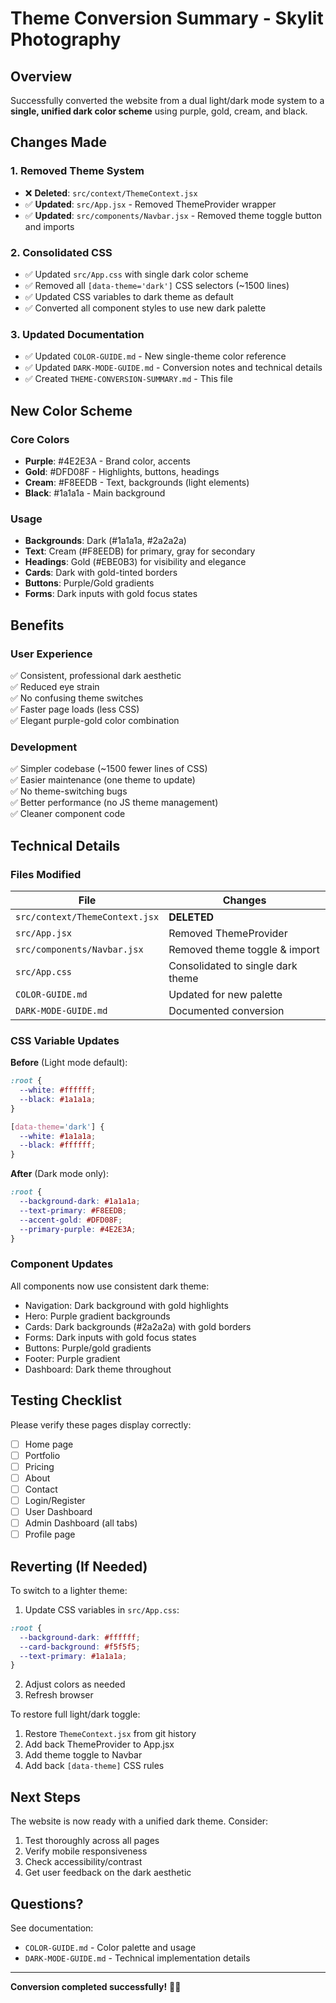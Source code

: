 # Theme Conversion Summary - Skylit Photography

## Overview

Successfully converted the website from a dual light/dark mode system to a **single, unified dark color scheme** using purple, gold, cream, and black.

## Changes Made

### 1. Removed Theme System
- ❌ **Deleted**: `src/context/ThemeContext.jsx`
- ✅ **Updated**: `src/App.jsx` - Removed ThemeProvider wrapper
- ✅ **Updated**: `src/components/Navbar.jsx` - Removed theme toggle button and imports

### 2. Consolidated CSS
- ✅ Updated `src/App.css` with single dark color scheme
- ✅ Removed all `[data-theme='dark']` CSS selectors (~1500 lines)
- ✅ Updated CSS variables to dark theme as default
- ✅ Converted all component styles to use new dark palette

### 3. Updated Documentation
- ✅ Updated `COLOR-GUIDE.md` - New single-theme color reference
- ✅ Updated `DARK-MODE-GUIDE.md` - Conversion notes and technical details
- ✅ Created `THEME-CONVERSION-SUMMARY.md` - This file

## New Color Scheme

### Core Colors
- **Purple**: #4E2E3A - Brand color, accents
- **Gold**: #DFD08F - Highlights, buttons, headings
- **Cream**: #F8EEDB - Text, backgrounds (light elements)
- **Black**: #1a1a1a - Main background

### Usage
- **Backgrounds**: Dark (#1a1a1a, #2a2a2a)
- **Text**: Cream (#F8EEDB) for primary, gray for secondary
- **Headings**: Gold (#EBE0B3) for visibility and elegance
- **Cards**: Dark with gold-tinted borders
- **Buttons**: Purple/Gold gradients
- **Forms**: Dark inputs with gold focus states

## Benefits

### User Experience
✅ Consistent, professional dark aesthetic  
✅ Reduced eye strain  
✅ No confusing theme switches  
✅ Faster page loads (less CSS)  
✅ Elegant purple-gold color combination  

### Development
✅ Simpler codebase (~1500 fewer lines of CSS)  
✅ Easier maintenance (one theme to update)  
✅ No theme-switching bugs  
✅ Better performance (no JS theme management)  
✅ Cleaner component code  

## Technical Details

### Files Modified
| File | Changes |
|------|---------|
| `src/context/ThemeContext.jsx` | **DELETED** |
| `src/App.jsx` | Removed ThemeProvider |
| `src/components/Navbar.jsx` | Removed theme toggle & import |
| `src/App.css` | Consolidated to single dark theme |
| `COLOR-GUIDE.md` | Updated for new palette |
| `DARK-MODE-GUIDE.md` | Documented conversion |

### CSS Variable Updates

**Before** (Light mode default):
```css
:root {
  --white: #ffffff;
  --black: #1a1a1a;
}

[data-theme='dark'] {
  --white: #1a1a1a;
  --black: #ffffff;
}
```

**After** (Dark mode only):
```css
:root {
  --background-dark: #1a1a1a;
  --text-primary: #F8EEDB;
  --accent-gold: #DFD08F;
  --primary-purple: #4E2E3A;
}
```

### Component Updates

All components now use consistent dark theme:
- Navigation: Dark background with gold highlights
- Hero: Purple gradient backgrounds
- Cards: Dark backgrounds (#2a2a2a) with gold borders
- Forms: Dark inputs with gold focus states
- Buttons: Purple/gold gradients
- Footer: Purple gradient
- Dashboard: Dark theme throughout

## Testing Checklist

Please verify these pages display correctly:

- [ ] Home page
- [ ] Portfolio
- [ ] Pricing
- [ ] About
- [ ] Contact
- [ ] Login/Register
- [ ] User Dashboard
- [ ] Admin Dashboard (all tabs)
- [ ] Profile page

## Reverting (If Needed)

To switch to a lighter theme:

1. Update CSS variables in `src/App.css`:
```css
:root {
  --background-dark: #ffffff;
  --card-background: #f5f5f5;
  --text-primary: #1a1a1a;
}
```

2. Adjust colors as needed
3. Refresh browser

To restore full light/dark toggle:
1. Restore `ThemeContext.jsx` from git history
2. Add back ThemeProvider to App.jsx
3. Add theme toggle to Navbar
4. Add back `[data-theme]` CSS rules

## Next Steps

The website is now ready with a unified dark theme. Consider:

1. Test thoroughly across all pages
2. Verify mobile responsiveness
3. Check accessibility/contrast
4. Get user feedback on the dark aesthetic

## Questions?

See documentation:
- `COLOR-GUIDE.md` - Color palette and usage
- `DARK-MODE-GUIDE.md` - Technical implementation details

---

**Conversion completed successfully!** 🎨✨




